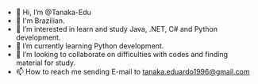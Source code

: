 - 👋 Hi, I’m @Tanaka-Edu
- 👋 I'm Brazilian.
- 👀 I’m interested in learn and study Java, .NET, C# and Python development.
- 🌱 I’m currently learning Python development.
- 💞️ I’m looking to collaborate on difficulties with codes and finding material for study.
- 📫 How to reach me sending E-mail to tanaka.eduardo1996@gmail.com

<!---
Tanaka-Edu/Tanaka-Edu is a ✨ special ✨ repository because its `README.md` (this file) appears on your GitHub profile.
You can click the Preview link to take a look at your changes.
--->
